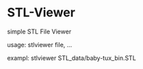 # STL-Viewer
simple STL File Viewer

usage: stlviewer file, ...

exampl: stlviewer STL_data/baby-tux_bin.STL

